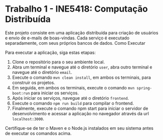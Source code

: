 # Trabalho 1 - INE5418: Computação Distribuída

Este projeto consiste em uma aplicação distribuída para criação de usuários e envio de e-mails de boas-vindas. Cada serviço é executado separadamente, com seus próprios bancos de dados.
Como Executar

Para executar a aplicação, siga estas etapas:

1. Clone o repositório para o seu ambiente local.
2. Abra um terminal e navegue até o diretório `user`, abra outro terminal e navegue até o diretório `email`.
3. Execute o comando `mvn clean install`, em ambos os terminais, para construir os projetos.
4. Em seguida, em ambos os terminais, execute o comando `mvn spring-boot:run` para iniciar os serviços.
5. Após iniciar os serviços, navegue até o diretório `frontend`.
6. Execute o comando `npm run build` para compilar o frontend.
7. Finalmente, execute o comando npm start para iniciar o servidor de desenvolvimento e acessar a aplicação no navegador
   através da url `localhost:3000`.

Certifique-se de ter o Maven e o Node.js instalados em seu sistema antes de executar os comandos acima.
